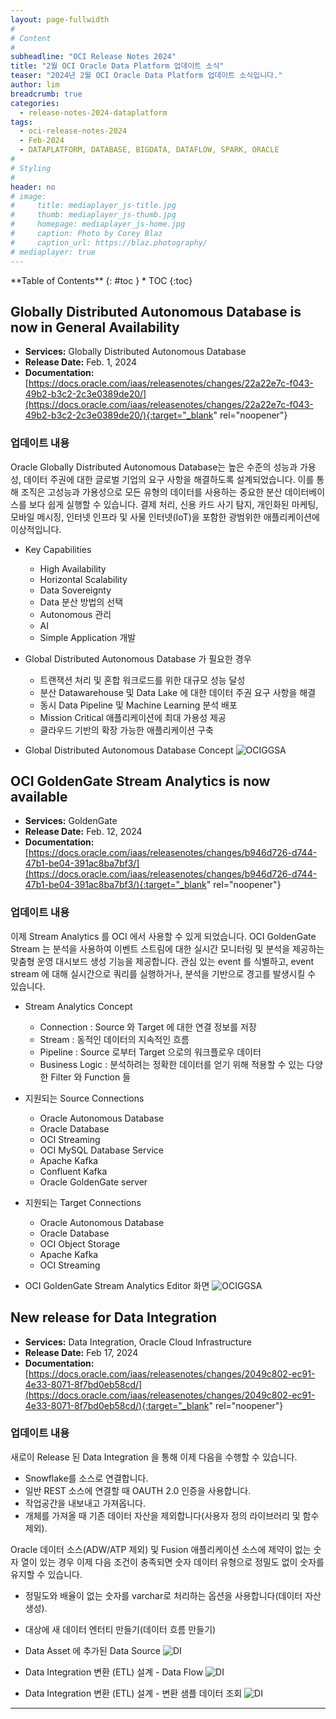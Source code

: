 ```yaml
---
layout: page-fullwidth
#
# Content
#
subheadline: "OCI Release Notes 2024"
title: "2월 OCI Oracle Data Platform 업데이트 소식"
teaser: "2024년 2월 OCI Oracle Data Platform 업데이트 소식입니다."
author: lim
breadcrumb: true
categories:
  - release-notes-2024-dataplatform
tags:
  - oci-release-notes-2024
  - Feb-2024
  - DATAPLATFORM, DATABASE, BIGDATA, DATAFLOW, SPARK, ORACLE
#
# Styling
#
header: no
# image:
#     title: mediaplayer_js-title.jpg
#     thumb: mediaplayer_js-thumb.jpg
#     homepage: mediaplayer_js-home.jpg
#     caption: Photo by Corey Blaz
#     caption_url: https://blaz.photography/
# mediaplayer: true
---
```


<div class="panel radius" markdown="1">
**Table of Contents**
{: #toc }
*  TOC
{:toc}
</div>

## Globally Distributed Autonomous Database is now in General Availability
* **Services:** Globally Distributed Autonomous Database
* **Release Date:** Feb. 1, 2024
* **Documentation:** [https://docs.oracle.com/iaas/releasenotes/changes/22a22e7c-f043-49b2-b3c2-2c3e0389de20/](https://docs.oracle.com/iaas/releasenotes/changes/22a22e7c-f043-49b2-b3c2-2c3e0389de20/){:target="_blank" rel="noopener"}

### 업데이트 내용


Oracle Globally Distributed Autonomous Database는 높은 수준의 성능과 가용성, 데이터 주권에 대한 글로벌 기업의 요구 사항을 해결하도록 설계되었습니다. 이를 통해 조직은 고성능과 가용성으로 모든 유형의 데이터를 사용하는 중요한 분산 데이터베이스를 보다 쉽게 실행할 수 있습니다. 결제 처리, 신용 카드 사기 탐지, 개인화된 마케팅, 모바일 메시징, 인터넷 인프라 및 사물 인터넷(IoT)을 포함한 광범위한 애플리케이션에 이상적입니다.

- Key Capabilities
  - High Availability
  - Horizontal Scalability
  - Data Sovereignty 
  - Data 분산 방법의 선택
  - Autonomous 관리
  - AI
  - Simple Application 개발

- Global Distributed Autonomous Database 가 필요한 경우
  - 트랜잭션 처리 및 혼합 워크로드를 위한 대규모 성능 달성
  - 분산 Datawarehouse 및 Data Lake 에 대한 데이터 주권 요구 사항을 해결
  - 동시 Data Pipeline 및 Machine Learning 분석 배포
  - Mission Critical 애플리케이션에 최대 가용성 제공
  - 클라우드 기반의 확장 가능한 애플리케이션 구축

- Global Distributed Autonomous Database Concept
![OCIGGSA](/assets/img/dataplatform/2024/release_note/202402/07_oci_global_distributed_adb.png)



## OCI GoldenGate Stream Analytics is now available
* **Services:** GoldenGate
* **Release Date:** Feb. 12, 2024
* **Documentation:** [https://docs.oracle.com/iaas/releasenotes/changes/b946d726-d744-47b1-be04-391ac8ba7bf3/](https://docs.oracle.com/iaas/releasenotes/changes/b946d726-d744-47b1-be04-391ac8ba7bf3/){:target="_blank" rel="noopener"}

### 업데이트 내용
이제 Stream Analytics 를 OCI 에서 사용할 수 있게 되었습니다.
OCI GoldenGate Stream 는 분석을 사용하여 이벤트 스트림에 대한 실시간 모니터링 및 분석을 제공하는 맞춤형 운영 대시보드 생성 기능을 제공합니다. 관심 있는 event 를 식별하고, event stream 에 대해 실시간으로 쿼리를 실행하거나, 분석을 기반으로 경고를 발생시킬 수 있습니다.

- Stream Analytics Concept
  - Connection : Source 와 Target 에 대한 연결 정보를 저장
  - Stream : 동적인 데이터의 지속적인 흐름
  - Pipeline : Source 로부터 Target 으로의 워크플로우 데이터
  - Business Logic : 분석하려는 정확한 데이터를 얻기 위해 적용할 수 있는 다양한 Filter 와 Function 들 

- 지원되는 Source Connections
  - Oracle Autonomous Database
  - Oracle Database
  - OCI Streaming
  - OCI MySQL Database Service
  - Apache Kafka
  - Confluent Kafka
  - Oracle GoldenGate server

- 지원되는 Target Connections
  - Oracle Autonomous Database
  - Oracle Database
  - OCI Object Storage
  - Apache Kafka
  - OCI Streaming

- OCI GoldenGate Stream Analytics Editor 화면
  ![OCIGGSA](/assets/img/dataplatform/2024/release_note/202402/06_oci_stream_analytics_editor_01.jpg)


##  New release for Data Integration
* **Services:** Data Integration, Oracle Cloud Infrastructure
* **Release Date:** Feb 17, 2024
* **Documentation:** [https://docs.oracle.com/iaas/releasenotes/changes/2049c802-ec91-4e33-8071-8f7bd0eb58cd/](https://docs.oracle.com/iaas/releasenotes/changes/2049c802-ec91-4e33-8071-8f7bd0eb58cd/){:target="_blank" rel="noopener"}

### 업데이트 내용

새로이 Release 된 Data Integration 을 통해 이제 다음을 수행할 수 있습니다.

- Snowflake를 소스로 연결합니다.
- 일반 REST 소스에 연결할 때 OAUTH 2.0 인증을 사용합니다.
- 작업공간을 내보내고 가져옵니다.
- 개체를 가져올 때 기존 데이터 자산을 제외합니다(사용자 정의 라이브러리 및 함수 제외).

Oracle 데이터 소스(ADW/ATP 제외) 및 Fusion 애플리케이션 소스에 제약이 없는 숫자 열이 있는 경우 이제 다음 조건이 충족되면 숫자 데이터 유형으로 정밀도 없이 숫자를 유지할 수 있습니다.

- 정밀도와 배율이 없는 숫자를 varchar로 처리하는 옵션을 사용합니다(데이터 자산 생성).
- 대상에 새 데이터 엔터티 만들기(데이터 흐름 만들기)

- Data Asset 에 추가된 Data Source
  ![DI](/assets/img/dataplatform/2024/release_note/202402/04_oci_database_integration_01.png)

- Data Integration 변환 (ETL) 설계 - Data Flow
  ![DI](/assets/img/dataplatform/2024/release_note/202402/08_oci_data_integration_02.png)

- Data Integration 변환 (ETL) 설계 - 변환 샘플 데이터 조회
  ![DI](/assets/img/dataplatform/2024/release_note/202402/09_oci_data_integration_03.png)

 

---